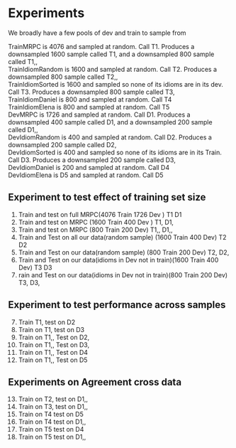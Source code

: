# Experiments  
We broadly have a few pools of dev and train to sample from  

TrainMRPC is 4076 and sampled at random. Call T1. Produces a downsampled 1600 sample called T1, and a downsampled 800 sample called T1,,  
TrainIdiomRandom is 1600 and sampled at random. Call T2. Produces a downsampled 800 sample  called T2,,  
TrainIdiomSorted is 1600 and sampled so none of its idioms are in its dev. Call T3. Produces a downsampled 800 sample called T3,  
TrainIdiomDaniel is 800 and sampled at random. Call T4  
TrainIdiomElena is 800 and sampled at random. Call T5  
DevMRPC is 1726 and sampled at random. Call D1. Produces a downsampled 400 sample called D1, and a downsampled 200 sample called D1,,  
DevIdiomRandom is 400 and sampled at random. Call D2. Produces a downsampled 200 sample  called D2,  
DevIdiomSorted is 400 and sampled so none of its idioms are in its Train. Call D3. Produces a downsampled 200 sample called D3,  
DevIdiomDaniel is 200 and sampled at random. Call D4  
DevIdiomElena is D5 and sampled at random. Call D5  
  
  
## Experiment to test effect of training set size
1. Train and test on full MRPC(4076 Train 1726 Dev )  T1 D1  
2. Train and test on MRPC (1600 Train 400 Dev ) T1, D1,  
3. Train and test on MRPC (800 Train 200 Dev) T1,, D1,,  
4. Train and Test on all our data(random sample) (1600 Train 400 Dev)  T2 D2  
5. Train and Test on our data(random sample) (800 Train 200 Dev) T2, D2,  
6. Train and Test on our data(idioms in Dev not in train)(1600 Train 400 Dev)  T3 D3  
7. rain and Test on our data(idioms in Dev not in train)(800 Train 200 Dev)  T3, D3,  
## Experiment to test performance across samples
7. Train T1, test on D2  
8. Train on T1, test on D3  
9. Train on T1,, Test on D2,  
10. Train on T1,, Test on D3,  
11. Train on T1,, Test on D4  
12. Train on T1,, Test on D5  

## Experiments on Agreement cross data
13. Train on T2, test on D1,,  
14. Train on T3, test on D1,,  
15. Train on T4 test on D5  
16. Train on T4 test on D1,,  
17. Train on T5 test on D4  
18. Train on T5 test on D1,,  
